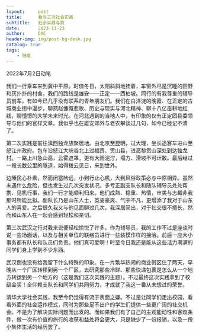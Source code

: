 ```yaml
---
layout:     post
title:      我与三次社会实践
subtitle:   社会实践与我
date:       2023-11-23
author:     DAC
header-img: img/post-bg-desk.jpg
catalog: true
tags:
    - 随笔
---
```


2022年7月2日动笔

我们一行乘车来到冀中平原。时值冬日，太阳斜斜地挂着，车窗外尽是沉睡的田野和灰扑扑的村舍。我们的路线是雄安——正定——西柏坡。同行的有我尊重的辅导员前辈，有如今已几乎没有联系的青年朋友们。我们在白洋淀的晚霞、在正定的古城商业街中漫步，聊燕赵慷慨悲歌、历史与现实与河北精神、聊十八亿亩耕地红线，聊憧憬的大学未来时光。在河北遇到的当地人中，有印象的仅有正定团县委领导与他们的官样文章。我似乎也在雄安郊外与老农攀谈过几句，如今已经记不清了。

第二次实践是前往滇西独龙族聚居地。由北京至昆明，过大理，坐长途客车进山至怒江州政府。包车沿怒江大峡谷北上过福贡、贡山县，进高黎贡山深处到达独龙村。一路上川急山高，云雾遮罩，更有大雨泥泞，塌方、滑坡不可计数。最后经过一段长数公里的隧道，始得拨云见日，来到世外。

边陲民心朴素，然而闭塞险远，小到行止心机，大到风俗政策必与中原相异。虽然未遇什么危险，但也发生过几次突发状况。多亏正副支队长和随队辅导员处处帮携、见机行事，我们一行才能顺利归来。他们成熟、稳重、热情，审美与志趣非我那时所能比拟。副队长乃是山东人士，英姿豪爽、气宇不凡，更增添了我对于山东人的喜爱。之后很久我又与他见面聊过几次。我深居简出，对于社交很不擅长，然而和山东人在一起会感到轻松和亲切。

第三次武汉之行对我来说便轻松愉悦了许多。作为辅导员，我的工作不过是座谈时说一些场面话，以及与相关单位的联络员进行一些装模作样的接洽。前后一应大小事务都有队长和队员们负责。他们真可爱啊！时至今日我还是能从这些活力满满的同学们身上学到不少东西。

武汉倒也没有给我留下什么特殊的印象。在一片繁华热闹的商业街区住了两天，早晚从一个厂区转移到另一个厂区，去研究那些冷鲜、那些快递包裹是怎么从一个地方转运到另一个地方的（这是我们这次实践的主题）。不过最终这次实践拿到了校级金奖！全仰赖支队长和同学们共同努力，才成就了我这一番从未想过的荣誉。

清华大学社会实践，我至今仍觉得有流于表面之嫌。不过是让同学们走出校园，看看外面的社会运作模式，同时为那些足不出户的学生们提供一些更广阔的社交机会。不是为了解决实际问题而出发的。而如果我们有了自己的主观能动性和客观条件，做一次有价值的旅行的收获和益处将会更大，只是缺少了一份报销，以及一段小集体生活的经历罢了。
